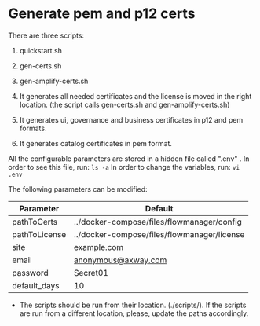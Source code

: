# Generate pem and p12 certs

There are three scripts:
1. quickstart.sh
2. gen-certs.sh
3. gen-amplify-certs.sh

1. It generates all needed certificates and the license is moved in the right location. (the script calls gen-certs.sh and gen-amplify-certs.sh)
2. It generates ui, governance and business certificates in p12 and pem formats.
3. It generates catalog certificates in pem format.

All the configurable parameters are stored in a hidden file called ".env" . In order to see this file, run:
`ls -a`
In order to change the variables, run:
`vi .env`

The following parameters can be modified:

| Parameter | Default |
| ------ | ------ |
| pathToCerts | ../docker-compose/files/flowmanager/config |
| pathToLicense | ../docker-compose/files/flowmanager/license |
| site | example.com |
| email | anonymous@axway.com |
| password | Secret01 |
| default_days | 10 |

- The scripts should be run from their location. (./scripts/). If the scripts are run from a different location, please, update the paths accordingly. 
